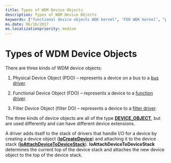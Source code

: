 ```yaml
---
title: Types of WDM Device Objects
description: Types of WDM Device Objects
keywords: ["functional device objects WDK kernel", "FDO WDK kernel", "physical device objects WDK kernel", "PDOs WDK kernel", "device objects WDK kernel , types", "filter DOs WDK kernel"]
ms.date: 06/16/2017
ms.localizationpriority: medium
---
```


# Types of WDM Device Objects





There are three kinds of WDM device objects:

1.  Physical Device Object (PDO) – represents a device on a bus to a [bus driver](bus-drivers.md).

2.  Functional Device Object (FDO) – represents a device to a [function driver](function-drivers.md).

3.  Filter Device Object (filter DO) – represents a device to a [filter driver](filter-drivers.md).

The three kinds of device objects are all of the type [**DEVICE\_OBJECT**](/windows-hardware/drivers/ddi/wdm/ns-wdm-_device_object), but are used differently and can have different device extensions.

A driver adds itself to the stack of drivers that handle I/O for a device by creating a device object ([**IoCreateDevice**](/windows-hardware/drivers/ddi/wdm/nf-wdm-iocreatedevice)) and attaching it to the device stack ([**IoAttachDeviceToDeviceStack**](/windows-hardware/drivers/ddi/wdm/nf-wdm-ioattachdevicetodevicestack)). **IoAttachDeviceToDeviceStack** determines the current top of the device stack and attaches the new device object to the top of the device stack.

 

